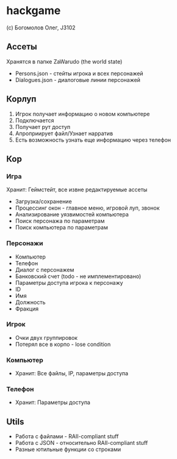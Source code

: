 
# hackgame
(c) Богомолов Олег, J3102
## Ассеты
Хранятся в папке ZaWarudo (the world state)
* Persons.json - стейты игрока и всех персонажей
* Dialogues.json - диалоговые линии персонажей
## Корлуп
1. Игрок получает информацию о новом компьютере
2. Подключается
3. Получает рут доступ
4. Апроприирует файл/Узнает нарратив
5. Есть возможность узнать еще информацию через телефон
## Кор
### Игра
Хранит: Геймстейт, все извне редактируемые ассеты
* Загрузка/сохранение
* Процессинг окон - главное меню, игровой луп, звонок
* Анализирование уязвимостей компьютера
* Поиск персонажа по параметрам
* Поиск компьютера по параметрам
### Персонажи
* Компьютер
* Телефон
* Диалог с персонажем
* Банковский счет (todo - не имплементировано)
* Параметры доступа игрока к персонажу
* ID
* Имя
* Должность
* Фракция
### Игрок
* Очки двух группировок
* Потерял все в корпо - lose condition
### Компьютер
* Хранит: Все файлы, IP, параметры доступа
### Телефон
 * Хранит: Параметры доступа
## Utils
* Работа с файлами - RAII-compliant stuff
* Работа с JSON - относительно RAII-compliant stuff
* Разные ютильные функции со строками